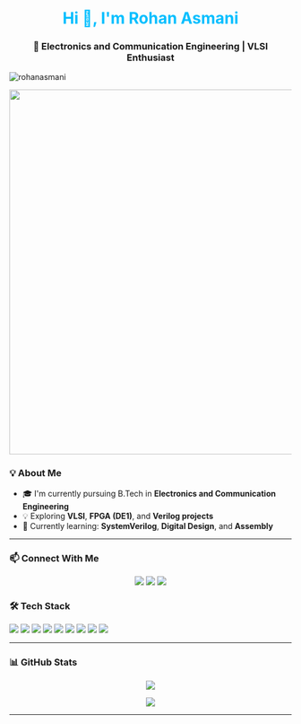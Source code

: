 <h1 align="center" style="color:#00bfff;">Hi 👋, I'm Rohan Asmani</h1>
<h3 align="center">🚀 Electronics and Communication Engineering | VLSI Enthusiast </h3>
<p align="left">
  <img src="https://komarev.com/ghpvc/?username=rohanasmani&label=Profile%20views&color=0e75b6&style=flat" alt="rohanasmani" />
</p>
<div id="header" align="center">
<img src="https://www.aimlayengg.com/wp-content/uploads/2022/08/elec-a.gif" width="650"/> <br>
</div>

### 💡 About Me

- 🎓 I'm currently pursuing B.Tech in **Electronics and Communication Engineering**  
- 💡 Exploring **VLSI**, **FPGA (DE1)**, and **Verilog projects**    
- 🌱 Currently learning: **SystemVerilog**, **Digital Design**, and **Assembly**

---
### 📫 Connect With Me

<p align="center">
  <a href="mailto:your.email@example.com"><img src="https://img.shields.io/badge/Gmail-red?style=for-the-badge&logo=gmail&logoColor=white" /></a>
  <a href="https://linkedin.com/in/yourprofile"><img src="https://img.shields.io/badge/LinkedIn-blue?style=for-the-badge&logo=linkedin&logoColor=white" /></a>
  <a href="https://github.com/rohanasmani"><img src="https://img.shields.io/badge/GitHub-000?style=for-the-badge&logo=github&logoColor=white" /></a>
</p>

### 🛠️ Tech Stack

<p align="left">
  <img src="https://img.shields.io/badge/C-blue?style=flat-square&logo=c" />
  <img src="https://img.shields.io/badge/C++-blue?style=flat-square&logo=cpp" />
  <img src="https://img.shields.io/badge/Verilog-yellow?style=flat-square&logo=verilog" />
  <img src="https://img.shields.io/badge/VHDL-blueviolet?style=flat-square" />
  <img src="https://img.shields.io/badge/SystemVerilog-orange?style=flat-square" />
  <img src="https://img.shields.io/badge/Quartus-blue?style=flat-square" />
  <img src="https://img.shields.io/badge/Modelsim-black?style=flat-square" />
  <img src="https://img.shields.io/badge/LT Spice-yellow?style=flat-square" />
  <img src="https://img.shields.io/badge/Scilab-red?style=flat-square" />
</p>

---

### 📊 GitHub Stats

<p align="center">
  <img src="https://github-readme-stats.vercel.app/api?username=rohanasmani&show_icons=true&theme=tokyonight" />
</p>

<p align="center">
  <img src="https://github-readme-streak-stats.herokuapp.com/?user=rohanasmani&theme=tokyonight" />
</p>

---

